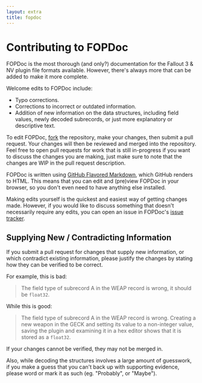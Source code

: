 ```yaml
---
layout: extra
title: fopdoc
---
```

Contributing to FOPDoc
======================

FOPDoc is the most thorough (and only?) documentation for the Fallout 3 & NV plugin file formats available. However, there's always more that can be added to make it more complete.

Welcome edits to FOPDoc include:

* Typo corrections.
* Corrections to incorrect or outdated information.
* Addition of new information on the data structures, including field values, newly decoded subrecords, or just more explanatory or descriptive text.

To edit FOPDoc, [fork](https://guides.github.com/activities/forking/) the repository, make your changes, then submit a pull request. Your changes will then be reviewed and merged into the repository. Feel free to open pull requests for work that is still in-progress if you want to discuss the changes you are making, just make sure to note that the changes are WIP in the pull request description.

FOPDoc is written using [GitHub Flavored Markdown](https://guides.github.com/features/mastering-markdown/), which GitHub renders to HTML. This means that you can edit and (pre)view FOPDoc in your browser, so you don't even need to have anything else installed.

Making edits yourself is the quickest and easiest way of getting changes made. However, if you would like to discuss something that doesn't necessarily require any edits, you can open an issue in FOPDoc's [issue tracker](https://github.com/WrinklyNinja/fopdoc/issues). 

## Supplying New / Contradicting Information

If you submit a pull request for changes that supply new information, or which contradict existing information, please justify the changes by stating how they can be verified to be correct. 

For example, this is bad:

> The field type of subrecord A in the WEAP record is wrong, it should be `float32`.

While this is good:

> The field type of subrecord A in the WEAP record is wrong. Creating a new weapon in the GECK and setting its value to a non-integer value, saving the plugin and examining it in a hex editor shows that it is stored as a `float32`.

If your changes cannot be verified, they may not be merged in.

Also, while decoding the structures involves a large amount of guesswork, if you make a guess that you can't back up with supporting evidence, please word or mark it as such (eg. "Probably", or "Maybe").
